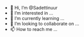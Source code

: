 - 👋 Hi, I’m @Sadettinuur
- 👀 I’m interested in ...
- 🌱 I’m currently learning ...
- 💞️ I’m looking to collaborate on ...
- 📫 How to reach me ...

<!---
Sadettinuur/Sadettinuur is a ✨ special ✨ repository because its `README.md` (this file) appears on your GitHub profile.
You can click the Preview link to take a look at your changes.
--->
